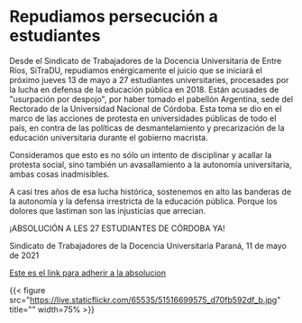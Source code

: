 # Repudiamos persecución a estudiantes


Desde el Sindicato de Trabajadores de la Docencia Universitaria de Entre Ríos,
SiTraDU, repudiamos enérgicamente el juicio que se iniciará el próximo jueves 13
de mayo a 27 estudiantes universitaries, procesades por la lucha en defensa de
la educación pública en 2018. Están acusades de \"usurpación por despojo\", por
haber tomado el pabellón Argentina, sede del Rectorado de la Universidad
Nacional de Córdoba. Esta toma se dio en el marco de las acciones de protesta en
universidades públicas de todo el país, en contra de las políticas de
desmantelamiento y precarización de la educación universitaria durante el
gobierno macrista.

Consideramos que esto es no sólo un intento de disciplinar y acallar la protesta
social, sino también un avasallamiento a la autonomía universitaria, ambas cosas
inadmisibles.

A casi tres años de esa lucha histórica, sostenemos en alto las banderas de la
autonomía y la defensa irrestricta de la educación pública. Porque los dolores
que lastiman son las injusticias que arrecian.
  
¡ABSOLUCIÓN A LES 27 ESTUDIANTES DE CÓRDOBA YA! 

Sindicato de Trabajadores de la Docencia Universitaria
Paraná, 11 de mayo de 2021

[Este es el link para adherir a la absolucion](https://docs.google.com/forms/d/e/1FAIpQLSeFo6VT2MQrWcw0MlpPIEwWLx0cYwtU_sYzAb9BuM3PqqydKQ/viewform)

{{< figure src="https://live.staticflickr.com/65535/51516699575_d70fb592df_b.jpg" title="" width=75% >}}



